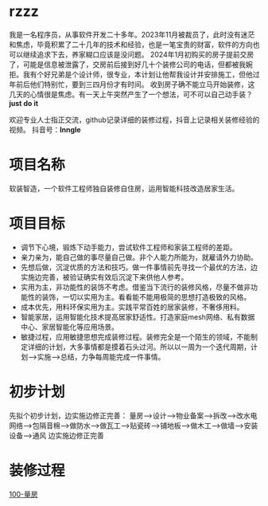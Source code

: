 # rzzz
我是一名程序员，从事软件开发二十多年。2023年11月被裁员了，此时没有迷茫和焦虑，毕竟积累了二十几年的技术和经验，也是一笔宝贵的财富，软件的方向也可以继续追求下去，养家糊口应该是没问题。
2024年1月初购买的房子提前交房了，可能是信息被泄露了，交房前后接到好几十个装修公司的电话，但都被我婉拒。我有个好兄弟是个设计师，很专业，本计划让他帮我设计并安排施工，但他过年前后他们特别忙，要到三四月份才有时间。
收到房子确不能立马开始装修，这几天的心情很是焦虑。有一天上午突然产生了一个想法，可不可以自己动手装？
**just do it**

欢迎专业人士指正交流，github记录详细的装修过程，抖音上记录相关装修经验的视频。
抖音号：**lnngle**

# 项目名称
软装智造，一个软件工程师独自装修自住房，运用智能科技改造居家生活。

# 项目目标
- 调节下心境，锻炼下动手能力，尝试软件工程师和家装工程师的差距。
- 亲力亲为，能自己做的事尽量自己做。非个人能力所能为，就雇请外力协助。
- 先想后做，沉淀优质的方法和技巧。做一件事情前先寻找一个最优的方法，边实施边完善，被验证确实有效后沉淀下来供他人参考。
- 实用为主，非功能性的装饰不考虑。借鉴当下流行的装修风格，尽量不做非功能性的装饰，一切以实用为主。看看能不能用极简的思想打造极致的风格。
- 成本优先，用料环保实用为主。实践平常百姓的居家装修，不奢侈用料。
- 智能家居，运用智能化技术提高居家舒适性。打造家庭mesh网络、私有数据中心、家居智能化等应用场景。
- 敏捷过程，应用敏捷思想完成装修过程。装修完全是一个陌生的领域，不能制定详细的计划，大多事情都是摸着石头过河。所以以一周为一个迭代周期，计划-->实施-->总结，力争每周能完成一件事情。

# 初步计划
先拟个初步计划，边实施边修正完善：
量房-->设计-->物业备案-->拆改-->改水电网络-->包隔音棉-->做防水-->做瓦工-->贴瓷砖-->铺地板-->做木工-->做墙-->安装设备-->通风
边实施边修正完善

# 装修过程
[100-量房](/docs/100-量房.md)